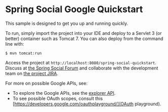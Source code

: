 Spring Social Google Quickstart
========================
This sample is designed to get you up and running quickly.

To run, simply import the project into your IDE and deploy to a Servlet 3 (or better) container such as Tomcat 7. You can also deploy from the command line with:

```$ mvn tomcat:run```

Access the project at `http://localhost:8080/spring-social-quickstart`. Discuss at [the Spring Social Forum](forum.springsource.org) and collaborate with the development team on [the project JIRA](jira.springframework.org/browse/SOCIAL).

For more on possible Google APIs, see:
* To explore the Google APIs, see the [explorer API](https://developers.google.com/apis-explorer/).
* To see possible OAuth scopes, consult this [https://developers.google.com/oauthplayground/](OAuth playground).



